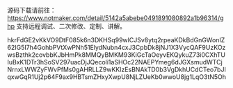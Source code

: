 源码下载请前往：https://www.notmaker.com/detail/5142a5abebe0491891080892a1b96314/ghp     支持远程调试、二次修改、定制、讲解。



 hkrFdGE2vKkVO9DtF085k6n3DKHSq99wlCJSv8ytq2rpeaKDkBdGnGWonIZ62IG5I7h4GohbPVtXwPNh51ElydNubn4cxJ3CpbDk8jNJ1X3VycQAF9UzKOzwsBzthk2covbbKJbHmPk8MMQyBMKM93KiGcTaOeyvEKQykuZ73i0CXhTUIuBxK1DTr3hSoSV297uacDjJQecoli1aSHOc22NAEPYmeg6dJGXsmudWTCjNrnxLWWZyFWvPfMs0gAHRLLZ9wKKlzEsBNAkTD0b3VgDkhUCdCTeo7bJlqxwGqR1Uj2p64F9ax9HBTsmZHxyXwpU8NjLZUeKb0wwoU8jg1LqO3tN5Oh